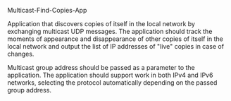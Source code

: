 Multicast-Find-Copies-App

Application that discovers copies of itself in the local network by exchanging multicast UDP messages.
The application should track the moments of appearance and disappearance of other copies of itself in the local network and output the list of IP addresses of "live" copies in case of changes.

Multicast group address should be passed as a parameter to the application.
The application should support work in both IPv4 and IPv6 networks, selecting the protocol automatically depending on the passed group address.
